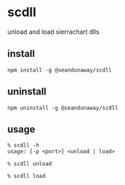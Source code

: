 # scdll

unload and load sierrachart dlls

## install
```
npm install -g @seandunaway/scdll
```

## uninstall
```
npm uninstall -g @seandunaway/scdll
```

## usage
```
% scdll -h
usage: [-p <port>] <unload | load>

% scdll unload

% scdll load
```
